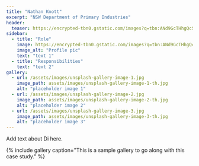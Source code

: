 ```yaml
---
title: "Nathan Knott"
excerpt: "NSW Department of Primary Industries"
header:
  teaser: https://encrypted-tbn0.gstatic.com/images?q=tbn:ANd9GcTHhgQcSsuDIo5693Zw4SXe_WK62q5ZjxC2ew&s
sidebar:
  - title: "Role"
    image: https://encrypted-tbn0.gstatic.com/images?q=tbn:ANd9GcTHhgQcSsuDIo5693Zw4SXe_WK62q5ZjxC2ew&s
    image_alt: "Profile pic"
    text: "text 1"
  - title: "Responsibilities"
    text: "text 2"
gallery:
  - url: /assets/images/unsplash-gallery-image-1.jpg
    image_path: assets/images/unsplash-gallery-image-1-th.jpg
    alt: "placeholder image 1"
  - url: /assets/images/unsplash-gallery-image-2.jpg
    image_path: assets/images/unsplash-gallery-image-2-th.jpg
    alt: "placeholder image 2"
  - url: /assets/images/unsplash-gallery-image-3.jpg
    image_path: assets/images/unsplash-gallery-image-3-th.jpg
    alt: "placeholder image 3"
---
```


Add text about Di here.

{% include gallery caption="This is a sample gallery to go along with this case study." %}
